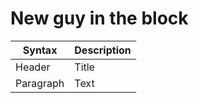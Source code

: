 # New guy in the block

| Syntax | Description |
| ----------- | ----------- |
| Header | Title |
| Paragraph | Text |

